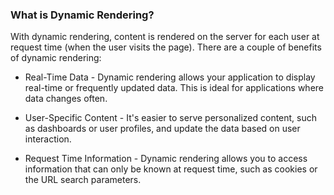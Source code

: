 ### What is Dynamic Rendering?
With dynamic rendering, content is rendered on the server for each user at request time (when the user visits the page). There are a couple of benefits of dynamic rendering:

- Real-Time Data - Dynamic rendering allows your application to display real-time or frequently updated data. This is ideal for applications where data changes often.

- User-Specific Content - It's easier to serve personalized content, such as dashboards or user profiles, and update the data based on user interaction.
  
- Request Time Information - Dynamic rendering allows you to access information that can only be known at request time, such as cookies or the URL search parameters.


